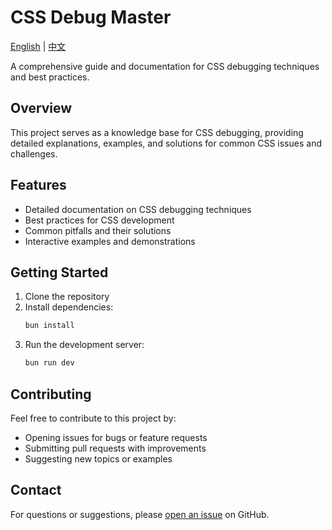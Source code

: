 # CSS Debug Master

[English](README.md) | [中文](README.zh-CN.md)

A comprehensive guide and documentation for CSS debugging techniques and best practices.

## Overview

This project serves as a knowledge base for CSS debugging, providing detailed explanations, examples, and solutions for common CSS issues and challenges.

## Features

- Detailed documentation on CSS debugging techniques
- Best practices for CSS development
- Common pitfalls and their solutions
- Interactive examples and demonstrations

## Getting Started

1. Clone the repository
2. Install dependencies:
   ```bash
   bun install
   ```
3. Run the development server:
   ```bash
   bun run dev
   ```

## Contributing

Feel free to contribute to this project by:

- Opening issues for bugs or feature requests
- Submitting pull requests with improvements
- Suggesting new topics or examples

## Contact

For questions or suggestions, please [open an issue](https://github.com/chenmijiang/css-debug-master/issues) on GitHub.
